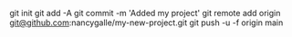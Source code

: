 git init
git add -A
git commit -m 'Added my project'
git remote add origin git@github.com:nancygalle/my-new-project.git
git push -u -f origin main
